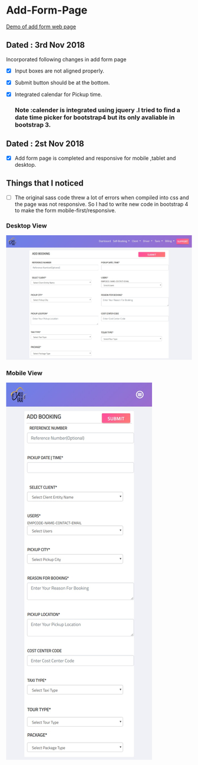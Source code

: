 # Add-Form-Page
[Demo of add form  web page](https://designer199.github.io/Add-Form-Page/)

## Dated : 3rd Nov 2018
Incorporated following changes in add form page

- [x] Input boxes are not aligned properly.
- [x] Submit button should be at the bottom.
- [x] Integrated calendar for Pickup time. 
  ### Note :calender is integrated using jquery .I tried to find a date time picker for  bootstrap4 but its only avaliable in bootstrap 3.
  
 

## Dated : 2st Nov 2018

- [x] Add form page is completed and responsive for mobile ,tablet and desktop.

## Things that I noticed

 - [ ] The original sass code threw a lot of errors when compiled into css and the page was not responsive. So I had to  write    new code in bootstrap 4 to make the form mobile-first/responsive.
 
 ### Desktop View     
  ![](images/desktopview.jpg) 
  
 ### Mobile View

![](images/mobile-view.jpg) 




